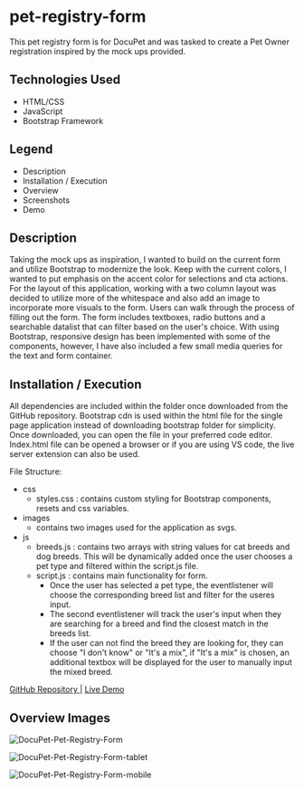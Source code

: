 # pet-registry-form
This pet registry form is for DocuPet and was tasked to create a Pet Owner registration inspired by the mock ups provided.
 
 ## Technologies Used
- HTML/CSS
- JavaScript
- Bootstrap Framework

## Legend

- Description
- Installation / Execution
- Overview
- Screenshots
- Demo


## Description
Taking the mock ups as inspiration, I wanted to build on the current form and utilize Bootstrap to modernize the look. Keep with the current colors, I wanted to put emphasis on the accent color for selections and cta actions. For the layout of this application, working with a two column layout was decided to utilize more of the whitespace and also add an image to incorporate more visuals to the form. Users can walk through the process of filling out the form. The form includes textboxes, radio buttons and a searchable datalist that can filter based on the user's choice. With using Bootstrap, responsive design has been implemented with some of the components, however, I have also included a few small media queries for the text and form container.

## Installation / Execution
All dependencies are included within the folder once downloaded from the GitHub repository. Bootstrap cdn is used within the html file for the single page application instead of downloading bootstrap folder for simplicity. Once downloaded, you can open the file in your preferred code editor. Index.html file can be opened a browser or if you are using VS code, the live server extension can also be used. 

File Structure:
- css
    - styles.css : contains custom styling for Bootstrap components, resets and css variables.
- images
    - contains two images used for the application as svgs.
- js
    -   breeds.js : contains two arrays with string values for cat breeds and dog breeds. This will be dynamically added once the user chooses a pet type and filtered within the script.js file.
    -   script.js : contains main functionality for form. 
        - Once the user has selected a pet type, the eventlistener will choose the corresponding breed list and filter for the useres input. 
        - The second eventlistener will track the user's input when they are searching for a breed and find the closest match in the breeds list.
        - If the user can not find the breed they are looking for, they can choose "I don't know" or "It's a mix", if "It's a mix" is chosen, an additional textbox will be displayed for the user to manually input the mixed breed.

<a href="https://github.com/LindseyGunderson/pet-registry-form/"> GitHub Repository </a> | <a href="https://lindseygunderson.github.io/pet-registry-form/" target="_blank"> Live Demo </a> 


## Overview Images
![DocuPet-Pet-Registry-Form](https://user-images.githubusercontent.com/65924727/153680318-5eebb181-9f88-4d7e-b9ad-b29858c189a4.png)

![DocuPet-Pet-Registry-Form-tablet](https://user-images.githubusercontent.com/65924727/153680553-7f438825-5976-4840-839f-901873407691.png)

![DocuPet-Pet-Registry-Form-mobile](https://user-images.githubusercontent.com/65924727/153680561-29829cbf-383a-4a1c-b22c-70fe2b943b2b.png)
